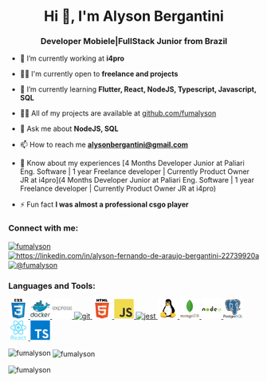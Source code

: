 <h1 align="center">Hi 👋, I'm Alyson Bergantini</h1>
<h3 align="center">Developer Mobiele|FullStack Junior from Brazil</h3>

- 🔭 I’m currently working at **i4pro**

- 👨‍💻 I'm currently open to **freelance and projects**

- 🌱 I’m currently learning **Flutter, React, NodeJS, Typescript, Javascript, SQL**

- 👨‍💻 All of my projects are available at [github.com/fumalyson](github.com/fumalyson)

- 💬 Ask me about **NodeJS, SQL**

- 📫 How to reach me **alysonbergantini@gmail.com**

- 📄 Know about my experiences [4 Months Developer Junior at Paliari Eng. Software | 1 year Freelance developer | Currently Product Owner JR at i4pro](4 Months Developer Junior at Paliari Eng. Software | 1 year Freelance developer | Currently Product Owner JR at i4pro)

- ⚡ Fun fact **I was almost a professional csgo player**

<h3 align="left">Connect with me:</h3>
<p align="left">
<a href="https://twitter.com/fumalyson" target="blank"><img align="center" src="https://raw.githubusercontent.com/rahuldkjain/github-profile-readme-generator/master/src/images/icons/Social/twitter.svg" alt="fumalyson" height="30" width="40" /></a>
<a href="https://linkedin.com/in/https://linkedin.com/in/alyson-fernando-de-araujo-bergantini-22739920a" target="blank"><img align="center" src="https://raw.githubusercontent.com/rahuldkjain/github-profile-readme-generator/master/src/images/icons/Social/linked-in-alt.svg" alt="https://linkedin.com/in/alyson-fernando-de-araujo-bergantini-22739920a" height="30" width="40" /></a>
<a href="https://instagram.com/@fumalyson" target="blank"><img align="center" src="https://raw.githubusercontent.com/rahuldkjain/github-profile-readme-generator/master/src/images/icons/Social/instagram.svg" alt="@fumalyson" height="30" width="40" /></a>
</p>

<h3 align="left">Languages and Tools:</h3>
<p align="left"> <a href="https://www.w3schools.com/css/" target="_blank" rel="noreferrer"> <img src="https://raw.githubusercontent.com/devicons/devicon/master/icons/css3/css3-original-wordmark.svg" alt="css3" width="40" height="40"/> </a> <a href="https://www.docker.com/" target="_blank" rel="noreferrer"> <img src="https://raw.githubusercontent.com/devicons/devicon/master/icons/docker/docker-original-wordmark.svg" alt="docker" width="40" height="40"/> </a> <a href="https://expressjs.com" target="_blank" rel="noreferrer"> <img src="https://raw.githubusercontent.com/devicons/devicon/master/icons/express/express-original-wordmark.svg" alt="express" width="40" height="40"/> </a> <a href="https://git-scm.com/" target="_blank" rel="noreferrer"> <img src="https://www.vectorlogo.zone/logos/git-scm/git-scm-icon.svg" alt="git" width="40" height="40"/> </a> <a href="https://www.w3.org/html/" target="_blank" rel="noreferrer"> <img src="https://raw.githubusercontent.com/devicons/devicon/master/icons/html5/html5-original-wordmark.svg" alt="html5" width="40" height="40"/> </a> <a href="https://developer.mozilla.org/en-US/docs/Web/JavaScript" target="_blank" rel="noreferrer"> <img src="https://raw.githubusercontent.com/devicons/devicon/master/icons/javascript/javascript-original.svg" alt="javascript" width="40" height="40"/> </a> <a href="https://jestjs.io" target="_blank" rel="noreferrer"> <img src="https://www.vectorlogo.zone/logos/jestjsio/jestjsio-icon.svg" alt="jest" width="40" height="40"/> </a> <a href="https://www.linux.org/" target="_blank" rel="noreferrer"> <img src="https://raw.githubusercontent.com/devicons/devicon/master/icons/linux/linux-original.svg" alt="linux" width="40" height="40"/> </a> <a href="https://www.mongodb.com/" target="_blank" rel="noreferrer"> <img src="https://raw.githubusercontent.com/devicons/devicon/master/icons/mongodb/mongodb-original-wordmark.svg" alt="mongodb" width="40" height="40"/> </a> <a href="https://nodejs.org" target="_blank" rel="noreferrer"> <img src="https://raw.githubusercontent.com/devicons/devicon/master/icons/nodejs/nodejs-original-wordmark.svg" alt="nodejs" width="40" height="40"/> </a> <a href="https://www.postgresql.org" target="_blank" rel="noreferrer"> <img src="https://raw.githubusercontent.com/devicons/devicon/master/icons/postgresql/postgresql-original-wordmark.svg" alt="postgresql" width="40" height="40"/> </a> <a href="https://reactjs.org/" target="_blank" rel="noreferrer"> <img src="https://raw.githubusercontent.com/devicons/devicon/master/icons/react/react-original-wordmark.svg" alt="react" width="40" height="40"/> </a> <a href="https://www.typescriptlang.org/" target="_blank" rel="noreferrer"> <img src="https://raw.githubusercontent.com/devicons/devicon/master/icons/typescript/typescript-original.svg" alt="typescript" width="40" height="40"/> </a> </p>

<p><img align="left" src="https://github-readme-stats.vercel.app/api/top-langs?username=fumalyson&show_icons=true&locale=en&layout=compact" alt="fumalyson" /></p>

<p>&nbsp;<img align="center" src="https://github-readme-stats.vercel.app/api?username=fumalyson&show_icons=true&locale=en" alt="fumalyson" /></p>

<p><img align="center" src="https://github-readme-streak-stats.herokuapp.com/?user=fumalyson&" alt="fumalyson" /></p>
